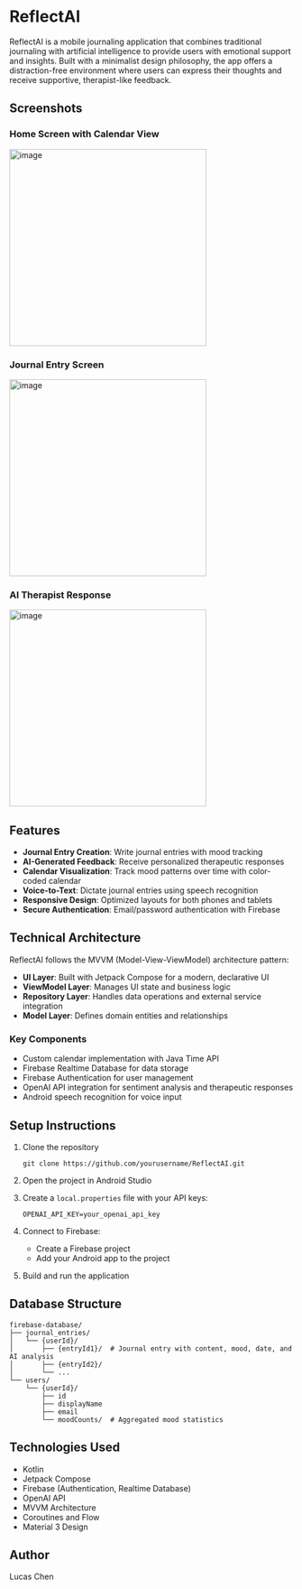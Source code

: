 # ReflectAI

ReflectAI is a mobile journaling application that combines traditional journaling with artificial intelligence to provide users with emotional support and insights. Built with a minimalist design philosophy, the app offers a distraction-free environment where users can express their thoughts and receive supportive, therapist-like feedback.

## Screenshots

### Home Screen with Calendar View
<img width="349" alt="image" src="https://github.com/user-attachments/assets/6b9ab75e-8b4a-4742-b579-d83b2a2bac53" />


### Journal Entry Screen
<img width="349" alt="image" src="https://github.com/user-attachments/assets/3fcc4f2d-25ed-4ea9-ab2b-6d5739b7e01a" />


### AI Therapist Response
<img width="349" alt="image" src="https://github.com/user-attachments/assets/4e7f36b0-03de-42d3-ae2d-124242f8ffa0" />


## Features

- **Journal Entry Creation**: Write journal entries with mood tracking
- **AI-Generated Feedback**: Receive personalized therapeutic responses
- **Calendar Visualization**: Track mood patterns over time with color-coded calendar
- **Voice-to-Text**: Dictate journal entries using speech recognition
- **Responsive Design**: Optimized layouts for both phones and tablets
- **Secure Authentication**: Email/password authentication with Firebase

## Technical Architecture

ReflectAI follows the MVVM (Model-View-ViewModel) architecture pattern:

- **UI Layer**: Built with Jetpack Compose for a modern, declarative UI
- **ViewModel Layer**: Manages UI state and business logic
- **Repository Layer**: Handles data operations and external service integration
- **Model Layer**: Defines domain entities and relationships

### Key Components

- Custom calendar implementation with Java Time API
- Firebase Realtime Database for data storage
- Firebase Authentication for user management
- OpenAI API integration for sentiment analysis and therapeutic responses
- Android speech recognition for voice input

## Setup Instructions

1. Clone the repository
   ```
   git clone https://github.com/yourusername/ReflectAI.git
   ```

2. Open the project in Android Studio

3. Create a `local.properties` file with your API keys:
   ```
   OPENAI_API_KEY=your_openai_api_key
   ```

4. Connect to Firebase:
   - Create a Firebase project
   - Add your Android app to the project

5. Build and run the application

## Database Structure

```
firebase-database/
├── journal_entries/
│   └── {userId}/
│       ├── {entryId1}/  # Journal entry with content, mood, date, and AI analysis
│       ├── {entryId2}/
│       └── ...
└── users/
    └── {userId}/
        ├── id
        ├── displayName
        ├── email
        └── moodCounts/  # Aggregated mood statistics
```


## Technologies Used

- Kotlin
- Jetpack Compose
- Firebase (Authentication, Realtime Database)
- OpenAI API
- MVVM Architecture
- Coroutines and Flow
- Material 3 Design

## Author

Lucas Chen

